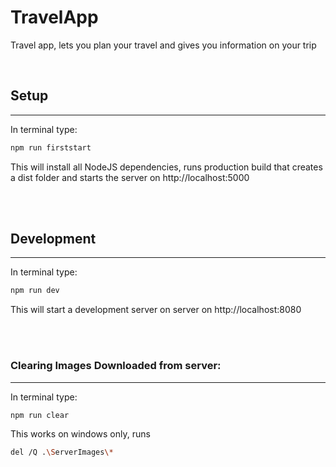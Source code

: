 # TravelApp
 Travel app, lets you plan your travel and gives you information on your trip

<br>

## Setup
---
In terminal type:

```bash
npm run firststart
```

This will install all NodeJS dependencies, runs production build that creates a dist folder and starts the server on http://localhost:5000

<br>
<br>

## Development
---
In terminal type:
```bash
npm run dev
```
This will start a development server on server on http://localhost:8080

<br>
<br>

### Clearing Images Downloaded from server:
---
In terminal type:

```bash
npm run clear
```

This works on windows only, runs 
```bash
del /Q .\ServerImages\*
```